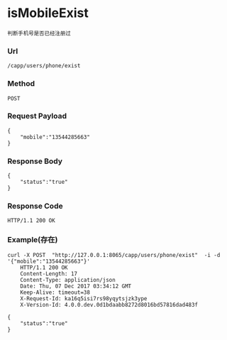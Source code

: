 # isMobileExist
    判断手机号是否已经注册过
    
### Url
    /capp/users/phone/exist
    
### Method
    POST

### Request Payload
    {
        "mobile":"13544285663"
    }

### Response Body
    {
        "status":"true"
    }
    
### Response Code
    HTTP/1.1 200 OK

### Example(存在)
    curl -X POST  "http://127.0.0.1:8065/capp/users/phone/exist"  -i -d '{"mobile":"13544285663"}'
        HTTP/1.1 200 OK
        Content-Length: 17
        Content-Type: application/json
        Date: Thu, 07 Dec 2017 03:34:12 GMT
        Keep-Alive: timeout=38
        X-Request-Id: ka16q5isi7rs98yqytsjzk3ype
        X-Version-Id: 4.0.0.dev.0d1bdaabb8272d8016bd57816dad483f

    {
        "status":"true"
    }
